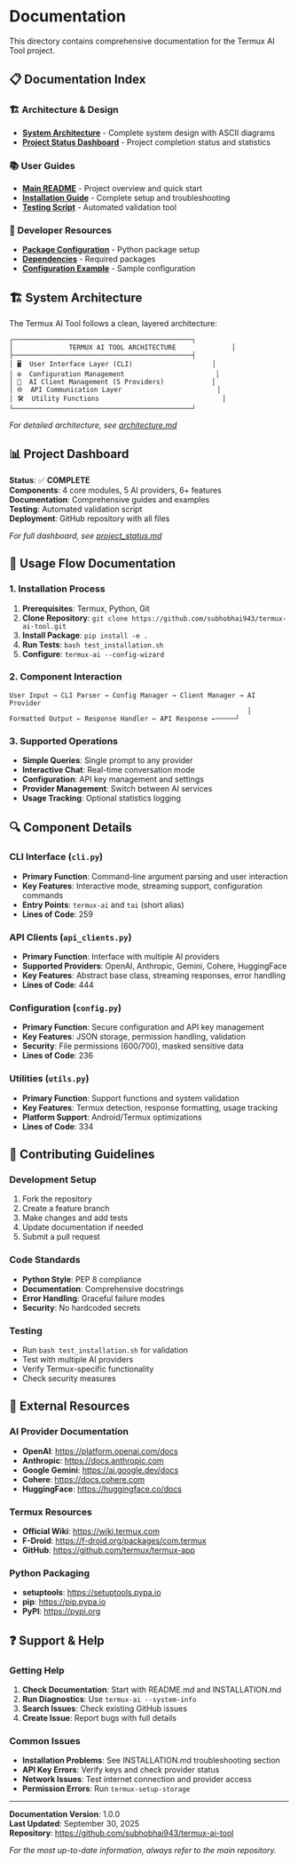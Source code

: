 # Documentation

This directory contains comprehensive documentation for the Termux AI Tool project.

## 📋 Documentation Index

### 🏗️ Architecture & Design
- **[System Architecture](architecture.md)** - Complete system design with ASCII diagrams
- **[Project Status Dashboard](project_status.md)** - Project completion status and statistics

### 📚 User Guides
- **[Main README](../README.md)** - Project overview and quick start
- **[Installation Guide](../INSTALLATION.md)** - Complete setup and troubleshooting
- **[Testing Script](../test_installation.sh)** - Automated validation tool

### 🔧 Developer Resources
- **[Package Configuration](../setup.py)** - Python package setup
- **[Dependencies](../requirements.txt)** - Required packages
- **[Configuration Example](../config.json.example)** - Sample configuration

## 🏗️ System Architecture

The Termux AI Tool follows a clean, layered architecture:

```
┌─────────────────────────────────────────────┐
│              TERMUX AI TOOL ARCHITECTURE              │
├─────────────────────────────────────────────┤
│ 🖥️  User Interface Layer (CLI)                    │
│ ⚙️  Configuration Management                       │
│ 🤖  AI Client Management (5 Providers)            │
│ 🌐  API Communication Layer                        │
│ 🛠️  Utility Functions                               │
└─────────────────────────────────────────────┘
```

*For detailed architecture, see [architecture.md](architecture.md)*

## 📊 Project Dashboard

**Status**: ✅ **COMPLETE**  
**Components**: 4 core modules, 5 AI providers, 6+ features  
**Documentation**: Comprehensive guides and examples  
**Testing**: Automated validation script  
**Deployment**: GitHub repository with all files  

*For full dashboard, see [project_status.md](project_status.md)*

## 📝 Usage Flow Documentation

### 1. Installation Process
1. **Prerequisites**: Termux, Python, Git
2. **Clone Repository**: `git clone https://github.com/subhobhai943/termux-ai-tool.git`
3. **Install Package**: `pip install -e .`
4. **Run Tests**: `bash test_installation.sh`
5. **Configure**: `termux-ai --config-wizard`

### 2. Component Interaction
```
User Input → CLI Parser → Config Manager → Client Manager → AI Provider
                                                            │
Formatted Output ← Response Handler ← API Response ←─────┘
```

### 3. Supported Operations
- **Simple Queries**: Single prompt to any provider
- **Interactive Chat**: Real-time conversation mode
- **Configuration**: API key management and settings
- **Provider Management**: Switch between AI services
- **Usage Tracking**: Optional statistics logging

## 🔍 Component Details

### CLI Interface (`cli.py`)
- **Primary Function**: Command-line argument parsing and user interaction
- **Key Features**: Interactive mode, streaming support, configuration commands
- **Entry Points**: `termux-ai` and `tai` (short alias)
- **Lines of Code**: 259

### API Clients (`api_clients.py`)
- **Primary Function**: Interface with multiple AI providers
- **Supported Providers**: OpenAI, Anthropic, Gemini, Cohere, HuggingFace
- **Key Features**: Abstract base class, streaming responses, error handling
- **Lines of Code**: 444

### Configuration (`config.py`)
- **Primary Function**: Secure configuration and API key management
- **Key Features**: JSON storage, permission handling, validation
- **Security**: File permissions (600/700), masked sensitive data
- **Lines of Code**: 236

### Utilities (`utils.py`)
- **Primary Function**: Support functions and system validation
- **Key Features**: Termux detection, response formatting, usage tracking
- **Platform Support**: Android/Termux optimizations
- **Lines of Code**: 334

## 🤝 Contributing Guidelines

### Development Setup
1. Fork the repository
2. Create a feature branch
3. Make changes and add tests
4. Update documentation if needed
5. Submit a pull request

### Code Standards
- **Python Style**: PEP 8 compliance
- **Documentation**: Comprehensive docstrings
- **Error Handling**: Graceful failure modes
- **Security**: No hardcoded secrets

### Testing
- Run `bash test_installation.sh` for validation
- Test with multiple AI providers
- Verify Termux-specific functionality
- Check security measures

## 🔗 External Resources

### AI Provider Documentation
- **OpenAI**: https://platform.openai.com/docs
- **Anthropic**: https://docs.anthropic.com
- **Google Gemini**: https://ai.google.dev/docs
- **Cohere**: https://docs.cohere.com
- **HuggingFace**: https://huggingface.co/docs

### Termux Resources
- **Official Wiki**: https://wiki.termux.com
- **F-Droid**: https://f-droid.org/packages/com.termux
- **GitHub**: https://github.com/termux/termux-app

### Python Packaging
- **setuptools**: https://setuptools.pypa.io
- **pip**: https://pip.pypa.io
- **PyPI**: https://pypi.org

## ❓ Support & Help

### Getting Help
1. **Check Documentation**: Start with README.md and INSTALLATION.md
2. **Run Diagnostics**: Use `termux-ai --system-info`
3. **Search Issues**: Check existing GitHub issues
4. **Create Issue**: Report bugs with full details

### Common Issues
- **Installation Problems**: See INSTALLATION.md troubleshooting section
- **API Key Errors**: Verify keys and check provider status
- **Network Issues**: Test internet connection and provider access
- **Permission Errors**: Run `termux-setup-storage`

---

**Documentation Version**: 1.0.0  
**Last Updated**: September 30, 2025  
**Repository**: https://github.com/subhobhai943/termux-ai-tool  

*For the most up-to-date information, always refer to the main repository.*